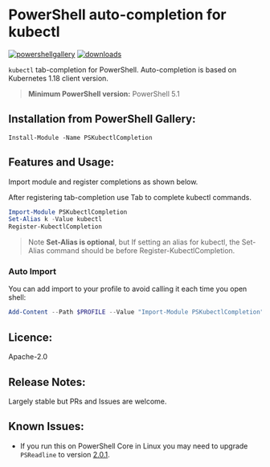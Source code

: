 # PowerShell auto-completion for kubectl
[![powershellgallery](https://img.shields.io/powershellgallery/v/PSKubectlCompletion.svg)](https://www.powershellgallery.com/packages/PSKubectlCompletion)
[![downloads](https://img.shields.io/powershellgallery/dt/PSKubectlCompletion.svg?label=downloads)](https://www.powershellgallery.com/packages/PSKubectlCompletion)

`kubectl` tab-completion for PowerShell. Auto-completion is based on Kubernetes 1.18 client version. 
> **Minimum PowerShell version:** PowerShell 5.1

## Installation from PowerShell Gallery:
`Install-Module -Name PSKubectlCompletion`

## Features and Usage:
Import module and register completions as shown below.

After registering tab-completion use Tab to complete kubectl commands.

``` powershell
Import-Module PSKubectlCompletion
Set-Alias k -Value kubectl
Register-KubectlCompletion
```
> Note **Set-Alias is optional**, but If setting an alias for kubectl, the Set-Alias command should be before Register-KubectlCompletion.

### Auto Import
You can add import to your profile to avoid calling it each time you open shell:
```powershell
Add-Content --Path $PROFILE --Value "Import-Module PSKubectlCompletion"
```

## Licence:
Apache-2.0

## Release Notes:
Largely stable but PRs and Issues are welcome.

## Known Issues:
- If you run this on PowerShell Core in Linux you may need to upgrade `PSReadline` to version [2.0.1](https://www.powershellgallery.com/packages/PSReadline/2.0.1).
